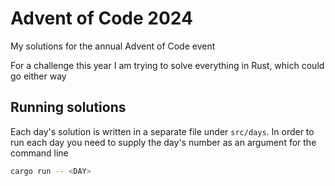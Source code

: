 # Advent of Code 2024

My solutions for the annual Advent of Code event

For a challenge this year I am trying to solve everything in Rust, which could go either way

## Running solutions

Each day's solution is written in a separate file under `src/days`. In order to run each day you need to supply the day's number as an argument for the command line

```bash
cargo run -- <DAY>
```
